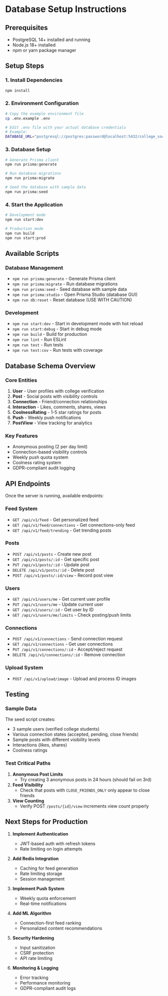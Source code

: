 # Database Setup Instructions

## Prerequisites
- PostgreSQL 14+ installed and running
- Node.js 18+ installed
- npm or yarn package manager

## Setup Steps

### 1. Install Dependencies
```bash
npm install
```

### 2. Environment Configuration
```bash
# Copy the example environment file
cp .env.example .env

# Edit .env file with your actual database credentials
# Example:
DATABASE_URL="postgresql://postgres:password@localhost:5432/college_social_db?schema=public"
```

### 3. Database Setup
```bash
# Generate Prisma client
npm run prisma:generate

# Run database migrations
npm run prisma:migrate

# Seed the database with sample data
npm run prisma:seed
```

### 4. Start the Application
```bash
# Development mode
npm run start:dev

# Production mode
npm run build
npm run start:prod
```

## Available Scripts

### Database Management
- `npm run prisma:generate` - Generate Prisma client
- `npm run prisma:migrate` - Run database migrations
- `npm run prisma:seed` - Seed database with sample data
- `npm run prisma:studio` - Open Prisma Studio (database GUI)
- `npm run db:reset` - Reset database (USE WITH CAUTION)

### Development
- `npm run start:dev` - Start in development mode with hot reload
- `npm run start:debug` - Start in debug mode
- `npm run build` - Build for production
- `npm run lint` - Run ESLint
- `npm run test` - Run tests
- `npm run test:cov` - Run tests with coverage

## Database Schema Overview

### Core Entities
1. **User** - User profiles with college verification
2. **Post** - Social posts with visibility controls
3. **Connection** - Friend/connection relationships
4. **Interaction** - Likes, comments, shares, views
5. **CoolnessRating** - 1-5 star ratings for posts
6. **Push** - Weekly push notifications
7. **PostView** - View tracking for analytics

### Key Features
- Anonymous posting (2 per day limit)
- Connection-based visibility controls
- Weekly push quota system
- Coolness rating system
- GDPR-compliant audit logging

## API Endpoints

Once the server is running, available endpoints:

### Feed System
- `GET /api/v1/feed` - Get personalized feed
- `GET /api/v1/feed/connections` - Get connections-only feed
- `GET /api/v1/feed/trending` - Get trending posts

### Posts
- `POST /api/v1/posts` - Create new post
- `GET /api/v1/posts/:id` - Get specific post
- `PUT /api/v1/posts/:id` - Update post
- `DELETE /api/v1/posts/:id` - Delete post
- `POST /api/v1/posts/:id/view` - Record post view

### Users
- `GET /api/v1/users/me` - Get current user profile
- `PUT /api/v1/users/me` - Update current user
- `GET /api/v1/users/:id` - Get user by ID
- `GET /api/v1/users/me/limits` - Check posting/push limits

### Connections
- `POST /api/v1/connections` - Send connection request
- `GET /api/v1/connections` - Get user connections
- `PUT /api/v1/connections/:id` - Accept/reject request
- `DELETE /api/v1/connections/:id` - Remove connection

### Upload System
- `POST /api/v1/upload/image` - Upload and process ID images

## Testing

### Sample Data
The seed script creates:
- 3 sample users (verified college students)
- Various connection states (accepted, pending, close friends)
- Sample posts with different visibility levels
- Interactions (likes, shares)
- Coolness ratings

### Test Critical Paths
1. **Anonymous Post Limits**
   - Try creating 3 anonymous posts in 24 hours (should fail on 3rd)
2. **Feed Visibility**
   - Check that posts with `CLOSE_FRIENDS_ONLY` only appear to close friends
3. **View Counting**
   - Verify POST `/posts/{id}/view` increments view count properly

## Next Steps for Production

1. **Implement Authentication**
   - JWT-based auth with refresh tokens
   - Rate limiting on login attempts

2. **Add Redis Integration**
   - Caching for feed generation
   - Rate limiting storage
   - Session management

3. **Implement Push System**
   - Weekly quota enforcement
   - Real-time notifications

4. **Add ML Algorithm**
   - Connection-first feed ranking
   - Personalized content recommendations

5. **Security Hardening**
   - Input sanitization
   - CSRF protection
   - API rate limiting

6. **Monitoring & Logging**
   - Error tracking
   - Performance monitoring
   - GDPR-compliant audit logs
